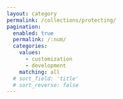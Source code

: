 ```yaml
---
layout: category
permalink: /collections/protecting/
pagination: 
  enabled: true
  permalink: /:num/
  categories:
    values:
      - customization
      - development
    matching: all
  # sort_field: 'title'
  # sort_reverse: false
---
```


